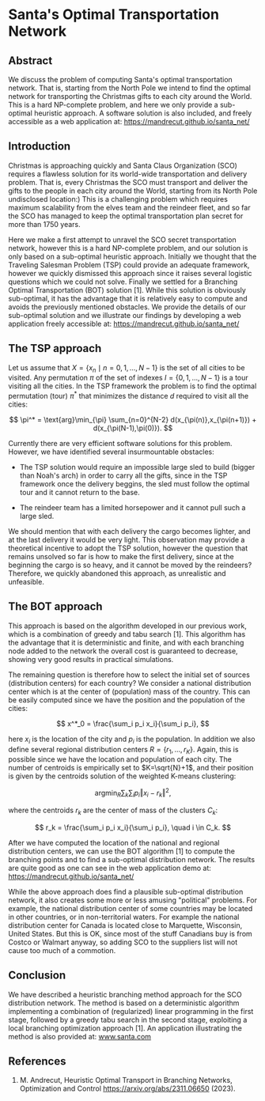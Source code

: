 # Santa's Optimal Transportation Network 

## Abstract
We discuss the problem of computing Santa's optimal transportation network. 
That is, starting from the North Pole we intend to find the optimal network for transporting the Christmas gifts to each city around the World.
This is a hard NP-complete problem, and here we only provide a sub-optimal heuristic approach. A software solution is also included, and 
freely accessible as a web application at: https://mandrecut.github.io/santa_net/

## Introduction

Christmas is approaching quickly and Santa Claus Organization (SCO) requires a flawless solution for its world-wide transportation and delivery problem. 
That is, every Christmas the SCO must transport and deliver the gifts to the people in each city around the World, starting from its North Pole undisclosed location:) 
This is a challenging problem which requires maximum scalability from the elves team and the reindeer fleet, and so far the SCO has managed to keep the optimal transportation 
plan secret for more than 1750 years.

Here we make a first attempt to unravel the SCO secret transportation network, however this is a hard NP-complete problem, and our solution is only based on a sub-optimal 
heuristic approach. Initially we thought that the Traveling Salesman Problem (TSP) could provide an adequate framework, 
however we quickly dismissed this approach since it raises several logistic questions which we could not solve. 
Finally we settled for a Branching Optimal Transportation (BOT) solution [1]. While this solution 
is obviously sub-optimal, it has the advantage that it is relatively easy to compute and avoids the previously mentioned obstacles. We provide the details of our sub-optimal solution 
and we illustrate our findings by developing a web application freely accessible at: https://mandrecut.github.io/santa_net/

## The TSP approach
Let us assume that $X=\{x_n \mid n=0,1,...,N-1\}$ is the set of all cities to be visited. Any permutation $\pi$ of the set of indexes $I=\{0,1,...,N-1\}$ is a 
tour visiting all the cities. In the TSP framework the problem is to find the optimal permutation (tour) $\pi^*$ that minimizes the distance $d$ required to visit all the cities:

$$
\pi^* = \text{arg}\min_{\pi} \sum_{n=0}^{N-2} d(x_{\pi(n)},x_{\pi(n+1)}) + d(x_{\pi(N-1),\pi(0)}).
$$

Currently there are very efficient software solutions for this problem. However, we have identified several insurmountable obstacles:
 
 * The TSP solution would require an impossible large sled to build (bigger than Noah's arch) in order to carry all the gifts, since in the TSP framework once the 
 delivery beggins, the sled must follow the optimal tour and it cannot return to the base.

* The reindeer team has a limited horsepower and it cannot pull such a large sled.  

We should mention that with each delivery the cargo becomes lighter, and at the last delivery it would be very light. 
This observation may provide a theoretical incentive to adopt the TSP solution, however the question that remains unsolved so far is how to make the first delivery, since 
at the beginning the cargo is so heavy, and it cannot be moved by the reindeers? 
Therefore, we quickly abandoned this approach, as unrealistic and unfeasible. 

## The BOT approach

This approach is based on the algorithm developed in our previous work, which is a combination of greedy and tabu search [1]. 
This algorithm has the advantage that it is deterministic and finite, and with each branching node added to the network the overall cost is guaranteed to decrease, showing very good results in practical simulations. 

The remaining question is therefore how to select the initial set of sources (distribution centers) for each country? 
We consider a national distribution center which is at the center of (population) mass of the country. This can be easily computed since 
we have the position and the population of the cities:

$$
x^*_0 = \frac{\sum_i p_i x_i}{\sum_i p_i},
$$

here $x_i$ is the location of the city and $p_i$ is the population. 
In addition we also define several regional distribution centers $R= \{ r_1,...,r_K \}$. Again, this is possible since we have 
the location and population of each city. The number of centroids is empirically set to $K=\sqrt{N}+1$, and their position is given by the centroids solution of the weighted K-means clustering:

$$
\text{arg} \min_{R} \sum_k \sum_i p_i\Vert x_i - r_k\Vert^2,
$$

where the centroids $r_k$ are the center of mass of the clusters $C_k$:

$$
r_k = \frac{\sum_i p_i x_i}{\sum_i p_i}, \quad i \in C_k.
$$

After we have computed the location of the national and regional distribution centers, we can use the BOT algorithm [1] to compute the branching points and to find a sub-optimal distribution network. 
The results are quite good as one can see in the web application demo at: https://mandrecut.github.io/santa_net/

While the above approach does find a plausible sub-optimal distribution network, it also creates some more or less amusing "political" problems. 
For example, the national distribution center of some countries may be located in other countries, or in non-territorial waters. 
For example the national distribution center for Canada is located close to Marquette, Wisconsin, United States. 
But this is OK, since most of the stuff Canadians buy is from Costco or Walmart anyway, so adding SCO to the suppliers list will not cause too much of a commotion. 

## Conclusion

We have described a heuristic branching method approach for the SCO distribution network. 
The method is based on a deterministic algorithm implementing a combination of (regularized) linear programming in the first stage, followed by a greedy tabu search in the second stage, exploiting 
a local branching optimization approach [1]. 
An application illustrating the method is also provided at: www.santa.com

## References

1. M. Andrecut, Heuristic Optimal Transport in Branching Networks, Optimization and Control https://arxiv.org/abs/2311.06650 (2023).
